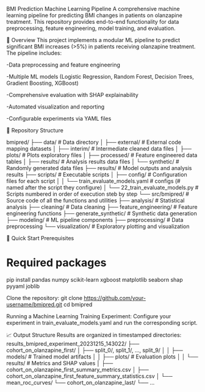 BMI Prediction Machine Learning Pipeline
A comprehensive machine learning pipeline for predicting BMI changes in patients on olanzapine treatment. This repository provides end-to-end functionality for data preprocessing, feature engineering, model training, and evaluation.

🎯 Overview
This project implements a modular ML pipeline to predict significant BMI increases (>5%) in patients receiving olanzapine treatment. The pipeline includes:

-Data preprocessing and feature engineering

-Multiple ML models (Logistic Regression, Random Forest, Decision Trees, Gradient Boosting, XGBoost)

-Comprehensive evaluation with SHAP explainability

-Automated visualization and reporting

-Configurable experiments via YAML files


📁 Repository Structure

bmipred/
├── data/                                    # Data directory
│   ├── external/                            # External code mapping datasets
│   ├── interim/                             # Intermediate cleaned data files
│   ├── plots/                               # Plots exploratory files
│   ├── processed/                           # Feature engineered data tables
│   ├── results/                             # Analysis results data files
│   └── synthetic/                           # Randomly generated data files
├── results/                                 # Model outputs and analysis results
├── scripts/                                 # Executable scripts
│   ├── config/                              # Configuration files for each script
│   │   └── train_evaluate_models.yaml       # configs (# named after the script they configure)
│   └── 22_train_evaluate_models.py          # Scripts numbered in order of execution steb by step
└── src/bmipred/                             # Source code of all the functions and utilities
    ├── analysis/                            # Statistical analysis 
    ├── cleaning/                            # Data cleaning 
    ├── feature_engineering/                 # Feature engineering functions
    ├── generate_synthetic/                  # Synthetic data generation
    ├── modeling/                            # ML pipeline components
    ├── preprocessing/                       # Data preprocessing
    └── visualization/                       # Exploratory plotting and visualization

🚀 Quick Start
Prerequisites

# Required packages
pip install pandas numpy scikit-learn xgboost matplotlib seaborn shap pyyaml joblib

Clone the repository:
git clone https://github.com/your-username/bmipred.git
cd bmipred

Running a Machine Learning Training Experiment:
Configure your experiment in train_evaluate_models.yaml and run the corresponding script.

📈 Output Structure
Results are organized in timestamped directories:
results_bmipred_experiment_20231215_143022/
├── cohort_on_olanzapine_first/
│   ├── split_0/, split_1/, ..., split_9/
│   │   ├── models/                 # Trained model artifacts
│   │   ├── plots/                  # Evaluation plots
│   │   └── results/                # Metrics and SHAP values
│   ├── cohort_on_olanzapine_first_summary_metrics.csv
│   ├── cohort_on_olanzapine_first_feature_summary_statistics.csv
│   └── mean_roc_curves/
└── cohort_on_olanzapine_last/
    └── ...


